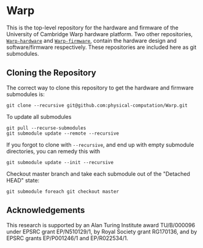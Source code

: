 Warp
====
This is the top-level repository for the hardware and firmware of the University of Cambridge Warp hardware platform. Two other repositories, [`Warp-hardware`](https://github.com/physical-computation/Warp-hardware) and [`Warp-firmware`](https://github.com/physical-computation/Warp-firmware), contain the hardware design and software/firmware respectively. These repositories are included here as git submodules.

## Cloning the Repository 
The correct way to clone this repository to get the hardware and firmware submodules is:

	git clone --recursive git@github.com:physical-computation/Warp.git

To update all submodules

	git pull --recurse-submodules
	git submodule update --remote --recursive

If you forgot to clone with `--recursive`, and end up with empty submodule directories, you can remedy this with

	git submodule update --init --recursive

Checkout master branch and take each submodule out of the "Detached HEAD" state:

	git submodule foreach git checkout master

## Acknowledgements
This research is supported by an Alan Turing Institute award TU/B/000096 under EPSRC grant EP/N510129/1, by Royal Society grant RG170136, and by EPSRC grants EP/P001246/1 and EP/R022534/1.
